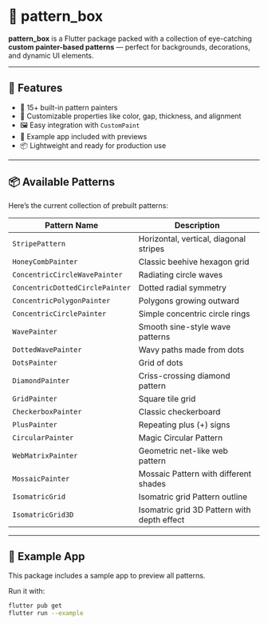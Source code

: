 # 🎨 pattern_box

**pattern_box** is a Flutter package packed with a collection of eye-catching **custom painter-based patterns** — perfect for backgrounds, decorations, and dynamic UI elements.

---

## 🚀 Features

- 🧩 15+ built-in pattern painters
- 🎯 Customizable properties like color, gap, thickness, and alignment
- 🖼️ Easy integration with `CustomPaint`
- 🧪 Example app included with previews
- 📦 Lightweight and ready for production use

---

## 📦 Available Patterns

Here’s the current collection of prebuilt patterns:

| Pattern Name                | Description                        |
|----------------------------|------------------------------------|
| `StripePattern`            | Horizontal, vertical, diagonal stripes |
| `HoneyCombPainter`         | Classic beehive hexagon grid       |
| `ConcentricCircleWavePainter` | Radiating circle waves           |
| `ConcentricDottedCirclePainter` | Dotted radial symmetry         |
| `ConcentricPolygonPainter` | Polygons growing outward           |
| `ConcentricCirclePainter`  | Simple concentric circle rings     |
| `WavePainter`              | Smooth sine-style wave patterns    |
| `DottedWavePainter`        | Wavy paths made from dots          |
| `DotsPainter`              | Grid of dots                       |
| `DiamondPainter`           | Criss-crossing diamond pattern     |
| `GridPainter`              | Square tile grid                   |
| `CheckerboxPainter`        | Classic checkerboard               |
| `PlusPainter`              | Repeating plus (+) signs           |
| `CircularPainter`          | Magic Circular Pattern             |
| `WebMatrixPainter`         | Geometric net-like web pattern     |
| `MossaicPainter`           | Mossaic Pattern with different shades|
| `IsomatricGrid`            | Isomatric grid Pattern outline     |
| `IsomatricGrid3D`          | Isomatric grid 3D Pattern with depth effect|

---

## 🧪 Example App

This package includes a sample app to preview all patterns.

Run it with:

```bash
flutter pub get
flutter run --example
